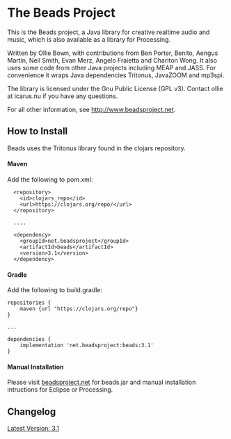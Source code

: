 # The Beads Project

This is the Beads project, a Java library for creative realtime audio and music, which is also available as a library for Processing.

Written by Ollie Bown, with contributions from Ben Porter, Benito, Aengus Martin, Neil Smith, Evan Merz, Angelo Fraietta and Charlton Wong. It also uses some code from other Java projects including MEAP and JASS. For convenience it wraps Java dependencies Tritonus, JavaZOOM and mp3spi.

The library is licensed under the Gnu Public License (GPL v3). Contact ollie at icarus.nu if you have any questions.

For all other information, see http://www.beadsproject.net.

## How to Install

Beads uses the Tritonus library found in the clojars repository.<br>

#### Maven

Add the following to pom.xml:

```
  <repository>
    <id>clojars_repo</id>
    <url>https://clojars.org/repo/</url>
  </repository>
  
  ....
  
  <dependency>
    <groupId>net.beadsproject</groupId>
    <artifactId>beads</artifactId>
    <version>3.1</version>
  </dependency>
```

#### Gradle

Add the following to build.gradle:

```
repositories {
    maven {url "https://clojars.org/repo"}
}

...

dependencies {
    implementation 'net.beadsproject:beads:3.1'
}
```

#### Manual Installation
Please visit [beadsproject.net](http://www.beadsproject.net) for beads.jar and manual installation intructions for Eclipse or Processing.

## Changelog

[Latest Version: 3.1](https://github.com/orsjb/beads/blob/migrate_to_gradle/CHANGELOG.md)
